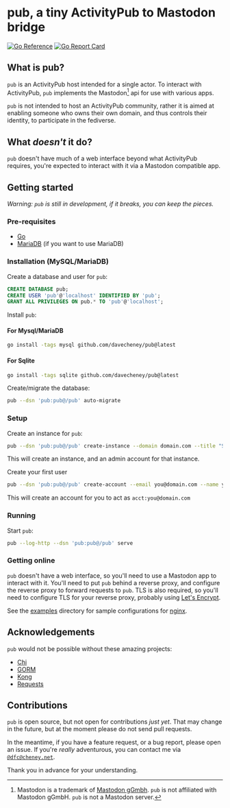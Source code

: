 # pub, a tiny ActivityPub to Mastodon bridge
    
[![Go Reference](https://pkg.go.dev/badge/github.com/davecheney/pub.svg)](https://pkg.go.dev/github.com/davecheney/pub) [![Go Report Card](https://goreportcard.com/badge/github.com/davecheney/pub)](https://goreportcard.com/report/github.com/davecheney/pub)
    
## What is pub?

`pub` is an ActivityPub host intended for a single actor.
To interact with ActivityPub, `pub` implements the Mastodon[^tm] api for use with various apps. 

`pub` is not intended to host an ActivityPub community, rather it is aimed at enabling someone who owns their own domain, and thus controls their identity, to participate in the fediverse. 

[^tm]: Mastodon is a trademark of [Mastodon gGmbh](https://joinmastodon.org/trademark). `pub` is not affiliated with Mastodon gGmbH. `pub` is not a Mastodon server.

## What _doesn't_ it do?

`pub` doesn't have much of a web interface beyond what ActivityPub requires, you're expected to interact with it via a Mastodon compatible app.

## Getting started

_Warning: `pub` is still in development, if it breaks, you can keep the pieces._

### Pre-requisites

- [Go][go]
- [MariaDB][mariadb] (if you want to use MariaDB)

### Installation (MySQL/MariaDB)

Create a database and user for `pub`:

```sql
CREATE DATABASE pub;
CREATE USER 'pub'@'localhost' IDENTIFIED BY 'pub';
GRANT ALL PRIVILEGES ON pub.* TO 'pub'@'localhost';
```
Install `pub`:

#### For Mysql/MariaDB

```bash
go install -tags mysql github.com/davecheney/pub@latest
```

#### For Sqlite

```bash
go install -tags sqlite github.com/davecheney/pub@latest
```

Create/migrate the database:

```bash
pub --dsn 'pub:pub@/pub' auto-migrate
```

### Setup

Create an instance for `pub`:

```bash
pub --dsn 'pub:pub@/pub' create-instance --domain domain.com --title "Something cool" --description "Something witty" --admin-email admin@domain.com
```

This will create an instance, and an admin account for that instance.

Create your first user

```bash
pub --dsn 'pub:pub@/pub' create-account --email you@domain.com --name you --domain domain.com --password sssh
```

This will create an account for you to act as `acct:you@domain.com`

### Running

Start `pub`:

```bash
pub --log-http --dsn 'pub:pub@/pub' serve 
```    

### Getting online

`pub` doesn't have a web interface, so you'll need to use a Mastodon app to interact with it.
You'll need to put `pub` behind a reverse proxy, and configure the reverse proxy to forward requests to `pub`.
TLS is also required, so you'll need to configure TLS for your reverse proxy, probably using [Let's Encrypt](https://letsencrypt.org/).

See the [examples](examples) directory for sample configurations for [nginx](examples/nginx).

## Acknowledgements 

`pub` would not be possible without these amazing projects:

- [Chi][chi]
- [GORM][gorm]
- [Kong][kong]
- [Requests][requests]


## Contributions

`pub` is open source, but not open for contributions _just yet_.
That may change in the future, but at the moment please do not send pull requests.

In the meantime, if you have a feature request, or a bug report, please open an issue.
If you're _really_ adventurous, you can contact me via [`@dfc@cheney.net`](acct:dfc@cheney.net).

Thank you in advance for your understanding.

[chi]: https://github.com/go-chi/chi
[kong]: https://github.com/alecthomas/kong
[gorm]: https://gorm.io/
[requests]: https://github.com/carlmjohnson/requests/
[go]: https://golang.org/doc/install
[mariadb]: https://mariadb.org/download/
